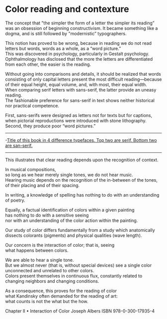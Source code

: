 # Color reading and contexture
The concept that "the simpler the form of a letter the simpler its reading” was an obsession of beginning constructivism. It became something like a dogma, and is still followed by "modernistic” typographers.

This notion has proved to be wrong, because in reading we do not read letters but words, words as a whole, as a “word picture.”  
This was discovered in psychology, particularly in Gestalt psychology.  
Ophthalmology has disclosed that the more the letters are differentiated from each other, the easier is the reading.

Without going into comparisons and details, it should be realized that words consisting of only capital letters present the most difficult reading—because of their equal height, equal volume, and, with most, their equal width.  
When comparing serif letters with sans-serif, the latter provide an uneasy reading.  
The fashionable preference for sans-serif in text shows neither historical nor practical competence.

First, sans-serifs were designed as letters not for texts but for captions,  
when pictorial reproductions were introduced with stone lithography.  
Second, they produce poor “word pictures.”
* * *
-[Title of this book in 4 difference typefaces. Top two are serif. Bottom two are san-serif.](/default.png)
* * *
This illustrates that clear reading depends upon the recognition of context.

In musical compositions,  
so long as we hear merely single tones, we do not hear music.  
Hearing music depends on the recognition of the in-between of the tones,  
of their placing and of their spacing.

In writing, a knowledge of spelling has nothing to do with an understanding of poetry.

Equally, a factual identification of colors within a given painting  
has nothing to do with a sensitive seeing  
nor with an understanding of the color action within the painting.

Our study of color differs fundamentally from a study which anatomically dissects colorants (pigments) and physical qualities (wave length).

Our concern is the interaction of color; that is, seeing  
what happens between colors.

We are able to hear a single tone.  
But we almost never (that is, without special devices) see a single color unconnected and unrelated to other colors.  
Colors present themselves in continuous flux, constantly related to changing neighbors and changing conditions.

As a consequence, this proves for the reading of color  
what Kandinsky often demanded for the reading of art:  
what counts is not the what but the how. 

Chapter II • Interaction of Color
Joseph Albers
ISBN 978-0-300-17935-4